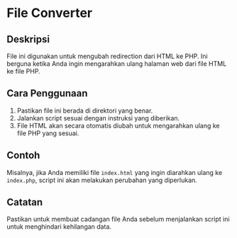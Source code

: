# File Converter

## Deskripsi
File ini digunakan untuk mengubah redirection dari HTML ke PHP. Ini berguna ketika Anda ingin mengarahkan ulang halaman web dari file HTML ke file PHP.

## Cara Penggunaan
1. Pastikan file ini berada di direktori yang benar.
2. Jalankan script sesuai dengan instruksi yang diberikan.
3. File HTML akan secara otomatis diubah untuk mengarahkan ulang ke file PHP yang sesuai.

## Contoh
Misalnya, jika Anda memiliki file `index.html` yang ingin diarahkan ulang ke `index.php`, script ini akan melakukan perubahan yang diperlukan.

## Catatan
Pastikan untuk membuat cadangan file Anda sebelum menjalankan script ini untuk menghindari kehilangan data.
